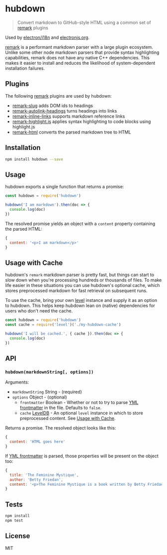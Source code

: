 # hubdown 

> Convert markdown to GitHub-style HTML using a common set of [remark] plugins

Used by [electron/i18n](https://github.com/electron/i18n)
and [electronjs.org](https://github.com/electron/electronjs.org).

[remark] is a performant markdown parser with a large plugin ecosystem.
Unlike some other node markdown parsers that provide syntax highlighting 
capabilities, remark does not have any native C++ dependencies. This makes 
it easier to install and reduces the likelihood of system-dependent installation
failures.

## Plugins

The following [remark] plugins are used by hubdown:

- [remark-slug](http://ghub.io/remark-slug) adds DOM ids to headings
- [remark-autolink-headings](http://ghub.io/remark-autolink-headings) turns headings into links
- [remark-inline-links](http://ghub.io/remark-inline-links) supports markdown reference links
- [remark-highlight.js](http://ghub.io/remark-highlight.js) applies syntax highlighting to code blocks using highlight.js
- [remark-html](http://ghub.io/remark-html) converts the parsed markdown tree to HTML

## Installation

```sh
npm install hubdown --save
```

## Usage

hubdown exports a single function that returns a promise:

```js
const hubdown = require('hubdown')

hubdown('I am markdown').then(doc => {
  console.log(doc)
})
```

The resolved promise yields an object with a `content` property
containing the parsed HTML:

```js
{
  content: '<p>I am markdown</p>'
}
```

## Usage with Cache

hubdown's `remark` markdown parser is pretty fast, but things can start to slow 
down when you're processing hundreds or thousands of files. To make life easier 
in these situations you can use hubdown's optional cache, which stores 
preprocessed markdown for fast retrieval on subsequent runs.

To use the cache, bring your own [level](https://ghub.io/level) instance and
supply it as an option to hubdown. This helps keep hubdown lean on (native) 
dependencies for users who don't need the cache.

```js
const hubdown = require('hubdown')
const cache = require('level')('./my-hubdown-cache')

hubdown('I will be cached.', { cache }).then(doc => {
  console.log(doc)
})
```

## API

### `hubdown(markdownString[, options])`

Arguments:

- `markdownString` String - (required)
- `options` Object - (optional)
  - `frontmatter` Boolean - Whether or not to try to parse [YML frontmatter] in 
    the file. Defaults to `false`.
  - `cache` [LevelDB](https://ghub.io/level) - An optional `level` instance in which
  to store preprocessed content. See [Usage with Cache](#usage-with-cache).

Returns a promise. The resolved object looks like this:

```js
{
  content: 'HTML goes here'
}
```

If [YML frontmatter] is parsed, those properties will be present on the object too:

```js
{
  title: 'The Feminine Mystique',
  author: 'Betty Friedan',
  content: '<p>The Feminine Mystique is a book written by Betty Friedan which is widely credited with sparking the  beginning of second-wave feminism in the United States.</p>'
}
```

## Tests

```sh
npm install
npm test
```

## License

MIT

[remark]: http://ghub.io/remark
[YML frontmatter]: https://jekyllrb.com/docs/frontmatter
